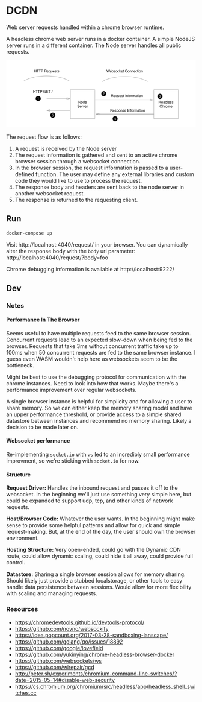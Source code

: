 # DCDN

Web server requests handled within a chrome browser runtime.

A headless chrome web server runs in a docker container. A simple NodeJS server runs in a different container. The Node server handles all public requests.

![](request-diagram.png?1 "Optional title")

The request flow is as follows:

1. A request is received by the Node server
2. The request information is gathered and sent to an active chrome browser session through a websocket connection. 
3. In the browser session, the request information is passed to a user-defined function. The user may define any external libraries and custom code they would like to use to process the request.
4. The response body and headers are sent back to the node server in another websocket request.
5. The response is returned to the requesting client.

## Run

```bash
docker-compose up
```

Visit http://localhost:4040/request/ in your browser. You can dynamically alter the response body with the `body` url parameter: http://localhost:4040/request/?body=foo

Chrome debugging information is available at http://localhost:9222/


## Dev

### Notes

#### Performance In The Browser

Seems useful to have multiple requests feed to the same browser session. Concurrent requests lead to an expected slow-down when being fed to the browser. Requests that take 3ms without concurrent traffic take up to 100ms when 50 concurrent requests are fed to the same browser instance. I guess even WASM wouldn't help here as websockets seem to be the bottleneck. 

Might be best to use the debugging protocol for communication with the chrome instances. Need to look into how that works. Maybe there's a performance improvement over regular websockets. 

A single browser instance is helpful for simplicity and for allowing a user to share memory. So we can either keep the memory sharing model and have an upper performance threshold, or provide access to a simple shared datastore between instances and recommend no memory sharing. Likely a decision to be made later on. 

#### Websocket performance

Re-implementing `socket.io` with `ws` led to an incredibly small performance improvment, so we're sticking with `socket.io` for now.

#### Structure

**Request Driver:** Handles the inbound request and passes it off to the websocket. In the beginning we'll just use something very simple here, but could be expanded to support udp, tcp, and other kinds of network requests.

**Host/Browser Code:** Whatever the user wants. In the beginning might make sense to provide some helpful patterns and allow for quick and simple request-making. But, at the end of the day, the user should own the browser environment.

**Hosting Structure:** Very open-ended, could go with the Dynamic CDN route, could allow dynamic scaling, could hide it all away, could provide full control. 

**Datastore:** Sharing a single browser session allows for memory sharing. Should likely just provide a stubbed localstorage, or other tools to easy handle data persistence between sessions. Would allow for more flexibility with scaling and managing requests. 



### Resources

 - https://chromedevtools.github.io/devtools-protocol/
 - https://github.com/novnc/websockify
 - https://idea.popcount.org/2017-03-28-sandboxing-lanscape/
 - https://github.com/golang/go/issues/18892
 - https://github.com/google/lovefield  
 - https://github.com/yukinying/chrome-headless-browser-docker
 - https://github.com/websockets/ws
 - https://github.com/wirepair/gcd
 - http://peter.sh/experiments/chromium-command-line-switches/?date=2015-05-14#disable-web-security
 - https://cs.chromium.org/chromium/src/headless/app/headless_shell_switches.cc